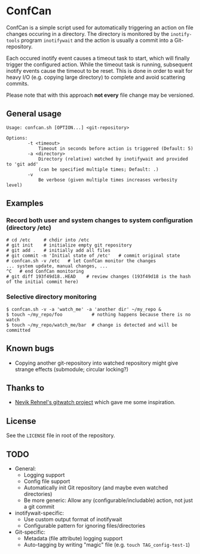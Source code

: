 # ConfCan

ConfCan is a simple script used for automatically triggering an action on file 
changes occuring in a directory. The directory is monitored by the `inotify-tools` 
program `inotifywait` and the action is usually a commit into a Git-repository.

Each occured inotify event causes a timeout task to start, which will finally 
trigger the configured action. While the timeout task is running, subsequent 
inotify events cause the timeout to be reset. This is done in order to wait for 
heavy I/O (e.g. copying large directory) to complete and avoid scattering commits.

Please note that with this approach **not every** file change may be versioned.


## General usage

    Usage: confcan.sh [OPTION...] <git-repository>
    
    Options:
            -t <timeout>
                Timeout in seconds before action is triggered (Default: 5)
            -a <directory>
                Directory (relative) watched by inotifywait and provided to 'git add'
                (can be specified multiple times; Default: .)
            -v
                Be verbose (given multiple times increases verbosity level)


## Examples

### Record both user and system changes to system configuration (directory /etc)

    # cd /etc     # chdir into /etc
    # git init    # initialize empty git repository
    # git add .   # initially add all files
    # git commit -m 'Initial state of /etc'   # commit original state
    # confcan.sh -v /etc   # let ConfCan monitor the changes
    ... system update, manual changes, ...
    ^C   # end ConfCan monitoring
    # git diff 193f49d18..HEAD    # review changes (193f49d18 is the hash of the initial commit here)

### Selective directory monitoring

    $ confcan.sh -v -a 'watch_me' -a 'another dir' ~/my_repo &
    $ touch ~/my_repo/foo           # nothing happens because there is no watch
    $ touch ~/my_repo/watch_me/bar  # change is detected and will be committed


## Known bugs

* Copying another git-repository into watched repository might give strange effects (submodule; circular locking?)


## Thanks to

* [Nevik Rehnel's gitwatch project](https://github.com/n3v1k/gitwatch) which gave me some inspiration.


## License

See the `LICENSE` file in root of the repository.


## TODO

* General:
  * Logging support
  * Config file support
  * Automatically init Git repository (and maybe even watched directories)
  * Be more generic: Allow any (configurable/includable) action, not just a git commit
* inotifywait-specific:
  * Use custom output format of inotifywait
  * Configurable pattern for ignoring files/directories
* Git-specific:
  * Metadata (file attribute) logging support
  * Auto-tagging by writing "magic" file (e.g. `touch TAG_config-test-1`)

